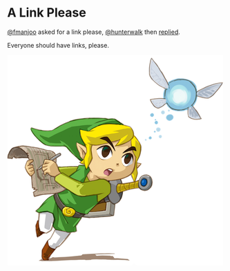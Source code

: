 # A Link Please

[@fmanjoo](https://twitter.com/fmanjoo) asked for a link please, [@hunterwalk](https://twitter.com/hunterwalk) then [replied](https://twitter.com/fmanjoo/status/743111026493689856).

Everyone should have links, please.

![Link](/img/5.png?raw=true)
